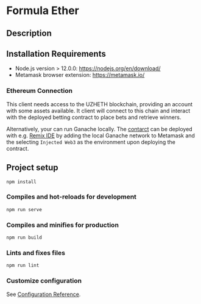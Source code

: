 # Formula Ether

## Description



## Installation Requirements

- Node.js version > 12.0.0: https://nodejs.org/en/download/
- Metamask browser extension: https://metamask.io/

### Ethereum Connection
This client needs access to the UZHETH blockchain, providing an account with some assets available. It client will connect to this chain and
interact with the deployed betting contract to place bets and retrieve winners.

Alternatively, your can run Ganache locally. The [contarct](https://github.com/janousy/formula-ether/blob/999193c500040612153204c28767041a0845942d/src/contracts/bettingContract.sol) 
can be deployed with e.g. [Remix IDE](remix.ethereum.org) by adding the local Ganache network to Metamask and the selecting `Injected Web3`
as the environment upon deploying the contract.

## Project setup
```
npm install
```

### Compiles and hot-reloads for development
```
npm run serve
```

### Compiles and minifies for production
```
npm run build
```

### Lints and fixes files
```
npm run lint
```

### Customize configuration
See [Configuration Reference](https://cli.vuejs.org/config/).
